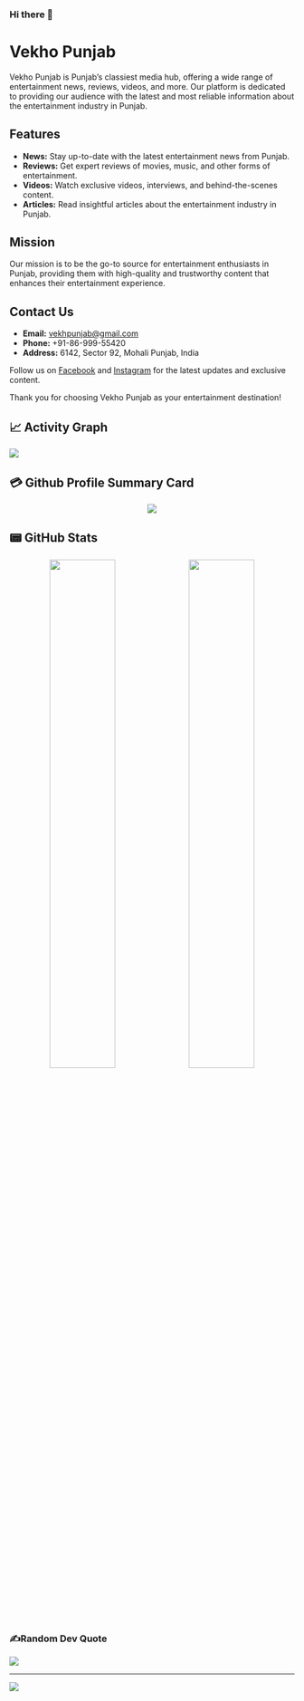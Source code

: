 ### Hi there 👋

# Vekho Punjab

Vekho Punjab is Punjab’s classiest media hub, offering a wide range of entertainment news, reviews, videos, and more. Our platform is dedicated to providing our audience with the latest and most reliable information about the entertainment industry in Punjab.

## Features

- **News:** Stay up-to-date with the latest entertainment news from Punjab.
- **Reviews:** Get expert reviews of movies, music, and other forms of entertainment.
- **Videos:** Watch exclusive videos, interviews, and behind-the-scenes content.
- **Articles:** Read insightful articles about the entertainment industry in Punjab.

## Mission

Our mission is to be the go-to source for entertainment enthusiasts in Punjab, providing them with high-quality and trustworthy content that enhances their entertainment experience.

## Contact Us

- **Email:** vekhpunjab@gmail.com
- **Phone:** +91-86-999-55420
- **Address:** 6142, Sector 92, Mohali Punjab, India

Follow us on [Facebook](https://www.facebook.com/VekhoPunjab) and [Instagram](https://www.instagram.com/VekhoPunjab) for the latest updates and exclusive content.

Thank you for choosing Vekho Punjab as your entertainment destination!

 ## 📈 Activity Graph
![](https://github-readme-stats.vercel.app/api/top-langs/?username=monshanto&theme=dark&hide_border=false&include_all_commits=true&count_private=true&layout=compact)

## 💳 Github Profile Summary Card
<p align="center">
  <img src="https://github-profile-summary-cards.vercel.app/api/cards/profile-details?username=vekhopunjab&theme=vue"/>
</p>

## 📟 GitHub Stats
<p align="center">
	<img width="48%" src="https://github-readme-stats.vercel.app/api?username=vekhopunjab&show_icons=true&theme=vue" />
	<img width="48%" src="https://github-readme-streak-stats.herokuapp.com/?user=vekhopunjab&theme=vue" />
</p>

### ✍️Random Dev Quote
![](https://quotes-github-readme.vercel.app/api?type=horizontal&theme=vue)

---
[![](https://visitcount.itsvg.in/api?id=vekhopunjab&icon=0&color=1)](https://visitcount.itsvg.in)



